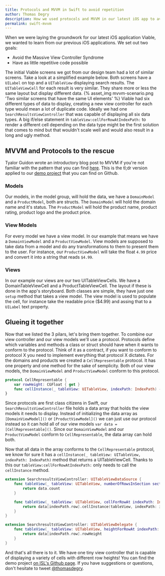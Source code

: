 ```yaml
---
title: Protocols and MVVM in Swift to avoid repetition
author: Thomas Degry
description: How we used protocols and MVVM in our latest iOS app to avoid MVC syndrome and repetition
permalink: swift-mvvm
---
```


When we were laying the groundwork for our latest iOS application Viable, we wanted to learn from our previous iOS applications. We set out two goals:
- Avoid the Massive View Controller Syndrome
- Have as little repetitive code possible

The initial Viable screens we got from our design team had a lot of similar screens. Take a look at a simplified example below. Both screens have a `UILabel` on top and a `UITableView` displaying search results. The `UITableViewCell` for each result is very similar. They share more or less the same layout but display different data.
{% asset_img mvvm-scenario.png 'Two similar screens that have the same UI elements' %}
Viable had six different types of data to display, creating a new view controller for each type would mean a lot of duplicate code. Ideally we had one `SearchResultsViewController` that was capable of displaying all six data types.
A big if/else statement in `tableView:cellForRowAtIndexPath:` to render a different cell depending on the data type might be the first solution that comes to mind but that wouldn't scale well and would also result in a long and ugly method.

## MVVM and Protocols to the rescue
Tyalor Guidon wrote an introductory blog post to MVVM if you're not familiar with the pattern that you can find [here](/swift-mvvm). This is the tl;dr version applied to our [demo project](https://github.com/istrategylabs/swift-mvvm-protocols) that you can find on Github.

### Models
Our models, in the model group, will hold the data, we have a `DomainModel` and a `ProductModel`, both are structs. The `DomainModel` will hold the domain name and it's status. The `ProductModel` will hold the product name, product rating, product logo and the product price.

### View Models
For every model we have a view model. In our example that means we have a `DomainViewModel` and a `ProductViewModel`. View models are supposed to take data from a model and do any transformations to them to present them to the user. For instance, our `ProductViewModel` will take the float `4.99` price and convert it into a string that reads `$4.99`.

### Views
In our example our views are our two UITableViewCells. We have a DomainTableViewCell and a ProductTableViewCell. The layout if these is done in the app's storyboard. Both classes are simple, they have just one `setup` method that takes a view model. The view model is used to populate the cell, for instance take the readable price ($4.99) and assing that to a `UILabel` text property.

## Glueing it together
Now that we listed the 3 pilars, let's bring them together. To combine our view controller and our view models we'll use a protocol. Protocols define which variables and methods a class or struct should have when it wants to conform to the protocol. Think of it as a contract, if you want to conform to protocol X you need to implement everything that protocol X dictates. For the domains and products we created a `CellRepresentable` protocol. It has one property and one method for the sake of semplicity. Both of our view models, the `DomainViewModel` and `ProductViewModel` conform to this protocol.
```swift
protocol CellRepresentable {
    var rowHeight: CGFloat { get }
    func cellInstance(_ tableView: UITableView, indexPath: IndexPath) -> UITableViewCell
}
```
Since protocols are first class citizens in Swift, our `SearchResultsViewController` file holds a data array that holds the view models it needs to display. Instead of initializing the data array as `[DomainViewModel]()` or `[ProductViewModel]()` we can just use our protocol instead so it can hold all of our view models `var data = [CellRepresentable]()`. Since our `DomainViewModel` and our `ProductViewModel` conform to `CellRepresentable`, the data array can hold both.

Now that all data in the array conforms to the `CellRepresentable` protocol, we know for sure it has a `cellInstance(_ tableView: UITableView, indexPath: IndexPath)` method that returns a UITableViewCell. Thanks to this our `tableView:cellForRowAtIndexPath:` only needs to call the `cellInstance` method.

```swift
extension SearchresultsViewController: UITableViewDataSource {
    func tableView(_ tableView: UITableView, numberOfRowsInSection section: Int) -> Int {
        return data.count
    }

    func tableView(_ tableView: UITableView, cellForRowAt indexPath: IndexPath) -> UITableViewCell {
        return data[indexPath.row].cellInstance(tableView, indexPath: indexPath)
    }
}

extension SearchresultsViewController: UITableViewDelegate {
    func tableView(_ tableView: UITableView, heightForRowAt indexPath: IndexPath) -> CGFloat {
        return data[indexPath.row].rowHeight
    }
}
```

And that's all there is to it. We have one tiny view controller that is capable of displaying a variety of cells with different row heights! You can find the demo project [on ISL's Github page](https://github.com/istrategylabs/swift-mvvm-protocols). If you have suggestions or questions, don't hesitate to tweet [@thomasdegry](https://twitter.com/thomasdegry).
